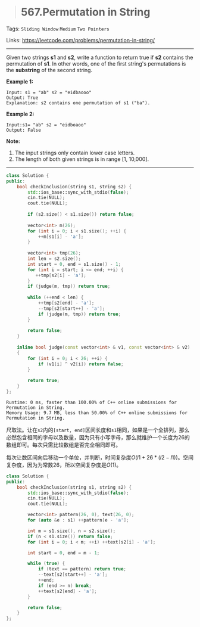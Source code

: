 > # 567.Permutation in String

Tags: `Sliding Window` `Medium` `Two Pointers`

Links: <https://leetcode.com/problems/permutation-in-string/>

-----

Given two strings **s1** and **s2**, write a function to return true if **s2** contains the permutation of **s1**. In other words, one of the first string's permutations is the **substring** of the second string.

 

**Example 1:**

```
Input: s1 = "ab" s2 = "eidbaooo"
Output: True
Explanation: s2 contains one permutation of s1 ("ba").
```

**Example 2:**

```
Input:s1= "ab" s2 = "eidboaoo"
Output: False
```

 

**Note:**

1. The input strings only contain lower case letters.
2. The length of both given strings is in range [1, 10,000].

------

```c++
class Solution {
public:
    bool checkInclusion(string s1, string s2) {
        std::ios_base::sync_with_stdio(false);
        cin.tie(NULL);
        cout.tie(NULL);
        
        if (s2.size() < s1.size()) return false;
        
        vector<int> m(26);
        for (int i = 0; i < s1.size(); ++i) {
            ++m[s1[i] - 'a'];    
        }
        
        vector<int> tmp(26);
        int len = s2.size();
        int start = 0, end = s1.size() - 1;
        for (int i = start; i <= end; ++i) {
           ++tmp[s2[i] - 'a']; 
        }
        if (judge(m, tmp)) return true;
        
        while (++end < len) {
            ++tmp[s2[end] - 'a'];
            --tmp[s2[start++] - 'a'];
            if (judge(m, tmp)) return true;
        }
        
        return false;
    }
    
    inline bool judge(const vector<int> & v1, const vector<int> & v2)
    {
        for (int i = 0; i < 26; ++i) {
            if (v1[i] ^ v2[i]) return false;
        }
        
        return true;
    }
};
```

```
Runtime: 0 ms, faster than 100.00% of C++ online submissions for Permutation in String.
Memory Usage: 9.7 MB, less than 50.00% of C++ online submissions for Permutation in String.
```

尺取法。让在`s2`内的`[start, end]`区间长度和`s1`相同，如果是一个全排列，那么必然包含相同的字母以及数量，因为只有小写字母，那么就维护一个长度为26的数组即可。每次只需比较数组是否完全相同即可。

每次让数区间向后移动一个单位，并判断，时间复杂度$O(l1+26*(l2-l1))$。空间复杂度，因为为常数26，所以空间复杂度是$O(1)$。

```c++
class Solution {
public:
    bool checkInclusion(string s1, string s2) {
        std::ios_base::sync_with_stdio(false);
		cin.tie(NULL);
		cout.tie(NULL);

		vector<int> pattern(26, 0), text(26, 0);
		for (auto &e : s1) ++pattern[e - 'a'];

		int m = s1.size(), n = s2.size();
		if (n < s1.size()) return false;
		for (int i = 0; i < m; ++i) ++text[s2[i] - 'a'];

		int start = 0, end = m - 1;

		while (true) {
			if (text == pattern) return true;
			--text[s2[start++] - 'a'];
			++end;
			if (end >= n) break;
			++text[s2[end] - 'a'];
		}

		return false;
    }
};
```

